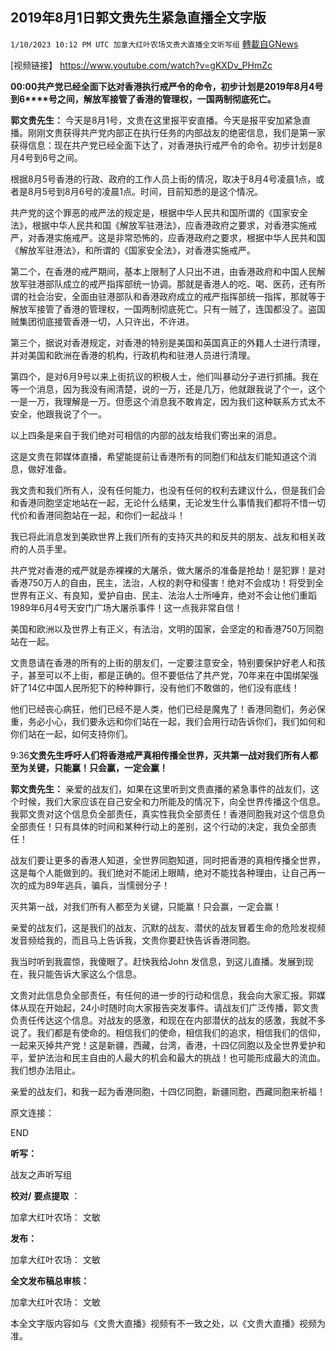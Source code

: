 ## 2019年8月1日郭文贵先生紧急直播全文字版
`1/10/2023 10:12 PM UTC 加拿大红叶农场文贵大直播全文听写组` [轉載自GNews](https://gnews.org/articles/687224)

[视频链接】   <https://www.youtube.com/watch?v=gKXDv_PHmZc>


         

**00:00****共产党已经全面下达对香港执行戒严令的命令，初步计划是2019****年8****月4****号到6****号之间，解放军接管了香港的管理权，一国两制彻底死亡。**

**郭文贵先生：** 今天是8月1号，文贵在这里报平安直播。今天是报平安加紧急直播。刚刚文贵获得共产党内部正在执行任务的内部战友的绝密信息，我们是第一家获得信息：现在共产党已经全面下达了，对香港执行戒严令的命令。初步计划是8月4号到6号之间。

根据8月5号香港的行政、政府的工作人员上街的情况，取决于8月4号凌晨1点，或者是8月5号到8月6号的凌晨1点。时间，目前知悉的是这个情况。

共产党的这个罪恶的戒严法的规定是，根据中华人民共和国所谓的《国家安全法》，根据中华人民共和国《解放军驻港法》，应香港政府之要求，对香港实施戒严，对香港实施戒严。这是非常恐怖的，应香港政府之要求，根据中华人民共和国《解放军驻港法》，和所谓的《国家安全法》，对香港实施戒严。

第二个，在香港的戒严期间，基本上限制了人只出不进，由香港政府和中国人民解放军驻港部队成立的戒严指挥部统一协调。那就是香港人的吃、喝、医药，还有所谓的社会治安，全面由驻港部队和香港政府成立的戒严指挥部统一指挥，那就等于解放军接管了香港的管理权，一国两制彻底死亡。只有一贼了，连国都没了。盗国贼集团彻底接管香港一切，人只许出，不许进。

第三个，据说对香港规定，对香港的特别是美国和英国真正的外籍人士进行清理，并对美国和欧洲在香港的机构，行政机构和驻港人员进行清理。

第四个，是对6月9号以来上街抗议的积极人士，他们叫暴动分子进行抓捕。我在等一个消息，因为我没有闹清楚，说的一万，还是几万，他就跟我说了个一，这个一是一万，我理解是一万。但愿这个消息我不敢肯定，因为我们这种联系方式太不安全，他跟我说了个一。

以上四条是来自于我们绝对可相信的内部的战友给我们寄出来的消息。

这是文贵在郭媒体直播，希望能提前让香港所有的同胞们和战友们能知道这个消息，做好准备。

我文贵和我们所有人，没有任何能力，也没有任何的权利去建议什么，但是我们会和香港同胞坚定地站在一起，无论什么结果，无论发生什么事情我们都将不惜一切代价和香港同胞站在一起，和你们一起战斗！

我已将此消息发到美欧世界上我们所有的支持灭共的和反共的朋友、战友和相关政府的人员手里。

共产党对香港的戒严就是赤裸裸的大屠杀，做大屠杀的准备是抢劫！是犯罪！是对香港750万人的自由，民主，法治，人权的剥夺和侵害！绝对不会成功！将受到全世界有正义、有良知，爱护自由、民主、法治人士所唾弃，绝对不会让他们重蹈1989年6月4号天安门广场大屠杀事件！这一点我非常自信！

美国和欧洲以及世界上有正义，有法治，文明的国家，会坚定的和香港750万同胞站在一起。

文贵恳请在香港的所有的上街的朋友们，一定要注意安全，特别要保护好老人和孩子，甚至可以不上街，都是正确的。但不要低估了共产党，70年来在中国绑架强奸了14亿中国人民所犯下的种种罪行，没有他们不敢做的，他们没有底线！

他们已经丧心病狂，他们已经不是人类，他们已经是魔鬼了！香港同胞们，务必保重，务必小心，我们要永远和你们站在一起，我们会用行动告诉你们，我们如何和你们站在一起，如何支持你们。

 
9:36**文贵先生呼吁人们将香港戒严真相传播全世界，灭共第一战对我们所有人都至为关键，只能赢！只会赢，一定会赢！**

**郭文贵先生：** 亲爱的战友们，如果在这里听到文贵直播的紧急事件的战友们，这个时候，我们大家应该在自己安全和力所能及的情况下，向全世界传播这个信息。我郭文贵对这个信息负全部责任，真实性我负全部责任！香港同胞我对这个信息负全部责任！只有具体的时间和某种行动上的差别，这个行动的决定，我负全部责任！

战友们要让更多的香港人知道，全世界同胞知道，同时把香港的真相传播全世界，这是每个人能做到的。我们绝对不能闭上眼睛，绝对不能找各种理由，让自己再一次的成为89年逃兵，骗兵，当懦弱分子！

灭共第一战，对我们所有人都至为关键，只能赢！只会赢，一定会赢！

亲爱的战友们，这是我们的战友、沉默的战友、潜伏的战友冒着生命的危险发视频发音频给我的，而且马上告诉我，文贵你要赶快告诉香港同胞。

我当时听到我震惊，我傻眼了。赶快我给John 发信息，到这儿直播。发展到现在，我只能告诉大家这么个信息。

文贵对此信息负全部责任，有任何的进一步的行动和信息，我会向大家汇报。郭媒体从现在开始起，24小时随时向大家报告突发事件。请战友们广泛传播，郭文贵负责任传达这个信息。对战友的感激，和现在在内部潜伏的战友的感激，我就不多说了。我们都是有使命的。相信我们的使命，相信我们的追求，相信我们的信仰，一起来灭掉共产党！这是新疆，西藏，台湾，香港，十四亿同胞以及全世界爱护和平，爱护法治和民主自由的人最大的机会和最大的挑战！也可能形成最大的流血。我们想办法阻止。

亲爱的战友们，和我一起为香港同胞，十四亿同胞，新疆同胞，西藏同胞来祈福！

原文连接：

END

**听写：**

战友之声听写组

**校对/** **要点提取** ：

加拿大红叶农场： 文敏

**发布：**

加拿大红叶农场： 文敏

**全文发布稿总审核：**

加拿大红叶农场： 文敏

本全文字版内容如与《文贵大直播》视频有不一致之处，以《文贵大直播》视频为准。
